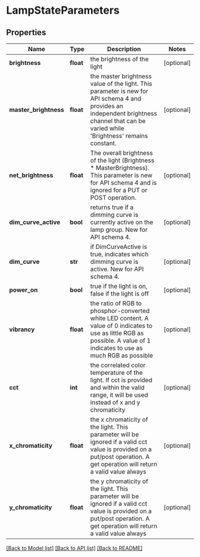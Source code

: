 # LampStateParameters

## Properties
Name | Type | Description | Notes
------------ | ------------- | ------------- | -------------
**brightness** | **float** | the brightness of the light | [optional] 
**master_brightness** | **float** | the master brightness value of the light.  This parameter is new for API schema 4 and provides an independent brightness channel that can be varied while &#x27;Brightness&#x27; remains constant. | [optional] 
**net_brightness** | **float** | The overall brightness of the light (Brightness * MasterBrightness). This parameter is new for API schema 4 and is ignored for a PUT or POST operation. | [optional] 
**dim_curve_active** | **bool** | returns true if a dimming curve is currently active on the lamp group.  New for API schema 4. | [optional] 
**dim_curve** | **str** | if DimCurveActive is true, indicates which dimming curve is active.  New for API schema 4. | [optional] 
**power_on** | **bool** | true if the light is on, false if the light is off | [optional] 
**vibrancy** | **float** | the ratio of RGB to phosphor-converted white LED content.  A value of 0 indicates to use as little RGB as possible.  A value of 1 indicates to use as much RGB as possible | [optional] 
**cct** | **int** | the correlated color temperature of the light.  If cct is provided and within the valid range, it will be used instead of x and y chromaticity | [optional] 
**x_chromaticity** | **float** | the x chromaticity of the light.  This parameter will be ignored if a valid cct value is provided on a put/post operation.  A get operation will return a valid value always | [optional] 
**y_chromaticity** | **float** | the y chromaticity of the light.  This parameter will be ignored if a valid cct value is provided on a put/post operation.  A get operation will return a valid value always | [optional] 

[[Back to Model list]](../README.md#documentation-for-models) [[Back to API list]](../README.md#documentation-for-api-endpoints) [[Back to README]](../README.md)

